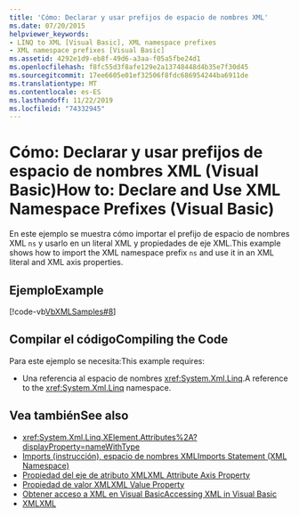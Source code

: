 ```yaml
---
title: 'Cómo: Declarar y usar prefijos de espacio de nombres XML'
ms.date: 07/20/2015
helpviewer_keywords:
- LINQ to XML [Visual Basic], XML namespace prefixes
- XML namespace prefixes [Visual Basic]
ms.assetid: 4292e1d9-eb8f-49d6-a3aa-f05a5fbe24d1
ms.openlocfilehash: f8fc55d3f8afe129e2a13748448d4b35e7f30d45
ms.sourcegitcommit: 17ee6605e01ef32506f8fdc686954244ba6911de
ms.translationtype: MT
ms.contentlocale: es-ES
ms.lasthandoff: 11/22/2019
ms.locfileid: "74332945"
---
```

# <a name="how-to-declare-and-use-xml-namespace-prefixes-visual-basic"></a><span data-ttu-id="8345a-102">Cómo: Declarar y usar prefijos de espacio de nombres XML (Visual Basic)</span><span class="sxs-lookup"><span data-stu-id="8345a-102">How to: Declare and Use XML Namespace Prefixes (Visual Basic)</span></span>
<span data-ttu-id="8345a-103">En este ejemplo se muestra cómo importar el prefijo de espacio de nombres XML `ns` y usarlo en un literal XML y propiedades de eje XML.</span><span class="sxs-lookup"><span data-stu-id="8345a-103">This example shows how to import the XML namespace prefix `ns` and use it in an XML literal and XML axis properties.</span></span>  
  
## <a name="example"></a><span data-ttu-id="8345a-104">Ejemplo</span><span class="sxs-lookup"><span data-stu-id="8345a-104">Example</span></span>  
 [!code-vb[VbXMLSamples#8](~/samples/snippets/visualbasic/VS_Snippets_VBCSharp/VbXMLSamples/VB/XMLSamples3.vb#8)]  
  
## <a name="compiling-the-code"></a><span data-ttu-id="8345a-105">Compilar el código</span><span class="sxs-lookup"><span data-stu-id="8345a-105">Compiling the Code</span></span>  
 <span data-ttu-id="8345a-106">Para este ejemplo se necesita:</span><span class="sxs-lookup"><span data-stu-id="8345a-106">This example requires:</span></span>  
  
- <span data-ttu-id="8345a-107">Una referencia al espacio de nombres <xref:System.Xml.Linq>.</span><span class="sxs-lookup"><span data-stu-id="8345a-107">A reference to the <xref:System.Xml.Linq> namespace.</span></span>  
  
## <a name="see-also"></a><span data-ttu-id="8345a-108">Vea también</span><span class="sxs-lookup"><span data-stu-id="8345a-108">See also</span></span>

- <xref:System.Xml.Linq.XElement.Attributes%2A?displayProperty=nameWithType>
- [<span data-ttu-id="8345a-109">Imports (instrucción), espacio de nombres XML</span><span class="sxs-lookup"><span data-stu-id="8345a-109">Imports Statement (XML Namespace)</span></span>](../../../../visual-basic/language-reference/statements/imports-statement-xml-namespace.md)
- [<span data-ttu-id="8345a-110">Propiedad del eje de atributo XML</span><span class="sxs-lookup"><span data-stu-id="8345a-110">XML Attribute Axis Property</span></span>](../../../../visual-basic/language-reference/xml-axis/xml-attribute-axis-property.md)
- [<span data-ttu-id="8345a-111">Propiedad de valor XML</span><span class="sxs-lookup"><span data-stu-id="8345a-111">XML Value Property</span></span>](../../../../visual-basic/language-reference/xml-axis/xml-value-property.md)
- [<span data-ttu-id="8345a-112">Obtener acceso a XML en Visual Basic</span><span class="sxs-lookup"><span data-stu-id="8345a-112">Accessing XML in Visual Basic</span></span>](../../../../visual-basic/programming-guide/language-features/xml/accessing-xml.md)
- [<span data-ttu-id="8345a-113">XML</span><span class="sxs-lookup"><span data-stu-id="8345a-113">XML</span></span>](../../../../visual-basic/programming-guide/language-features/xml/index.md)
